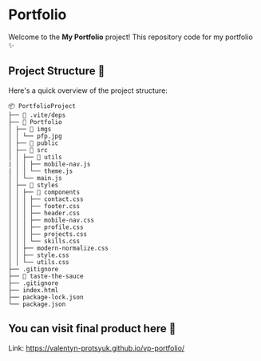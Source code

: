 # Portfolio

Welcome to the **My Portfolio** project! This repository code for my portfolio ✨

## Project Structure 📁

Here's a quick overview of the project structure:
```plaintext
📦 PortfolioProject
├── 📂 .vite/deps
├── 📂 Portfolio
│ ├── 📂 imgs
│ │ └── pfp.jpg
│ ├── 📂 public
│ ├── 📂 src
│ │ ├── 📂 utils
| │ │ ├── mobile-nav.js
| │ │ └── theme.js
│ │ └── main.js
│ ├── 📂 styles
│ │ ├── 📂 components
│ │ │ ├── contact.css
│ │ │ ├── footer.css
│ │ │ ├── header.css
│ │ │ ├── mobile-nav.css
│ │ │ ├── profile.css
│ │ │ ├── projects.css
│ │ │ └── skills.css
│ │ ├── modern-normalize.css
│ │ ├── style.css
│ │ └── utils.css
├── .gitignore
├── 📂 taste-the-sauce
├── .gitignore
├── index.html
├── package-lock.json
└── package.json

```


## You can visit final product here 🚀

Link: https://valentyn-protsyuk.github.io/vp-portfolio/
